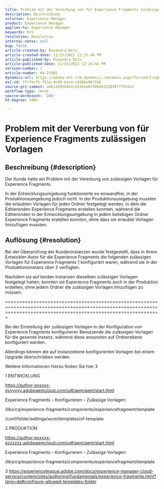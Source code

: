 ```yaml
---
title: Problem mit der Vererbung von für Experience Fragments zulässigen Vorlagen
description: Beschreibung
solution: Experience Manager
product: Experience Manager
applies-to: Experience Manager
keywords: KCS
resolution: Resolution
internal-notes: null
bug: false
article-created-by: Ruxandra Nitu
article-created-date: 11/15/2022 12:15:46 PM
article-published-by: Ruxandra Nitu
article-published-date: 11/15/2022 12:24:44 PM
version-number: 1
article-number: KA-21002
dynamics-url: https://adobe-ent.crm.dynamics.com/main.aspx?forceUCI=1&pagetype=entityrecord&etn=knowledgearticle&id=4220bf37-df64-ed11-9561-6045bd006079
exl-id: ffc7ecfb-fb1e-4c68-bac4-c830be967166
source-git-commit: a461269264d3cd25bee6f30bd622283977f555e5
workflow-type: tm+mt
source-wordcount: '245'
ht-degree: 100%

---
```


# Problem mit der Vererbung von für Experience Fragments zulässigen Vorlagen

## Beschreibung {#description}


Der Kunde hatte ein Problem mit der Vererbung von zulässigen Vorlagen für Experience Fragments.

In der Entwicklungsumgebung funktionierte es einwandfrei, in der Produktionsumgebung jedoch nicht.
In der Produktionsumgebung mussten die erlaubten Vorlagen für jeden Ordner festgelegt werden, in dem die Editierenden Experience Fragments erstellen konnten, während die Editierenden in der Entwicklungsumgebung in jedem beliebigen Ordner Experience Fragments erstellen konnten, ohne dass sie erlaubte Vorlagen hinzufügen mussten.


## Auflösung {#resolution}


Bei der Überprüfung der Kundeninstanzen wurde festgestellt, dass in ihrem Entwickler-Autor für die Experience Fragments die folgenden zulässigen Vorlagen für Experience Fragments 1 konfiguriert waren, während sie in der Produktionsinstanz über 2 verfügten.

Nachdem sie auf beiden Instanzen dieselben zulässigen Vorlagen festgelegt hatten, konnten sie Experience Fragments auch in der Produktion erstellen, ohne jedem Ordner die zulässigen Vorlagen hinzufügen zu müssen.

===================================================================================================================================================================



Bei der Einstellung der zulässigen Vorlagen in der Konfiguration von Experience Fragments konfigurieren Benutzende die zulässigen Vorlagen für die gesamte Instanz, während diese ansonsten auf Ordnerebene konfiguriert werden.

Allerdings können die auf Instanzebene konfigurierten Vorlagen bei einem Upgrade überschrieben werden.

Weitere Informationen hierzu finden Sie hier 3



1 ENTWICKLUNG

https://author-pxxxxx-eyyyyyy.adobeaemcloud.com/ui#/aem/aem/start.html

Experience Fragments – Konfigurieren – Zulässige Vorlagen:

/libs/cq/experience-fragments/components/experiencefragment/template

/conf/folder/settings/wcm/templates/xf-template


2 PRODUKTION

https://author-pxxxxx-ezzzzzz.adobeaemcloud.com/ui#/aem/aem/start.html

Experience Fragments – Konfigurieren – Zulässige Vorlagen:

/libs/cq/experience-fragments/components/experiencefragment/template



3 https://experienceleague.adobe.com/docs/experience-manager-cloud-service/content/sites/authoring/fundamentals/experience-fragments.html?lang=de#configure-allowed-templates-folder
